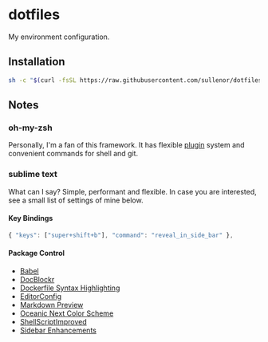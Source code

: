 dotfiles
========

My environment configuration.


## Installation

```bash
sh -c "$(curl -fsSL https://raw.githubusercontent.com/sullenor/dotfiles/master/tool/install.sh)"
```

## Notes


### oh-my-zsh

Personally, I'm a fan of this framework. It has flexible [plugin](https://github.com/robbyrussell/oh-my-zsh#plugins) system and convenient commands for shell and git.


### sublime text

What can I say? Simple, performant and flexible. In case you are interested, see a small list of settings of mine below.


#### Key Bindings

```javascript
{ "keys": ["super+shift+b"], "command": "reveal_in_side_bar" },
```


#### Package Control

* [Babel](https://packagecontrol.io/packages/Babel)
* [DocBlockr](https://packagecontrol.io/packages/DocBlockr)
* [Dockerfile Syntax Highlighting](https://packagecontrol.io/packages/Dockerfile%20Syntax%20Highlighting)
* [Editor​Config](https://packagecontrol.io/packages/EditorConfig)
* [Markdown Preview](https://packagecontrol.io/packages/Markdown%20Preview)
* [Oceanic Next Color Scheme](https://packagecontrol.io/packages/Oceanic%20Next%20Color%20Scheme)
* [Shell​Script​Improved](https://packagecontrol.io/packages/ShellScriptImproved)
* [Sidebar Enhancements](https://packagecontrol.io/packages/SideBarEnhancements)

